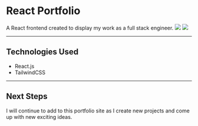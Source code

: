 <h1> React Portfolio </h1>

<p>A React frontend created to display my work as a full stack engineer.

<img src="https://i.imgur.com/ieNCyGY.png" />
<img src="https://i.imgur.com/PjuzjWv.png" />

<hr />

<h2> Technologies Used </h2>
<ul>
    <li> React.js</li>
    <li>TailwindCSS</li>
</ul>

<hr/>

<h2> Next Steps </h2>
<p> I will continue to add to this portfolio site as I create new projects and come up with new exciting ideas.</p>
